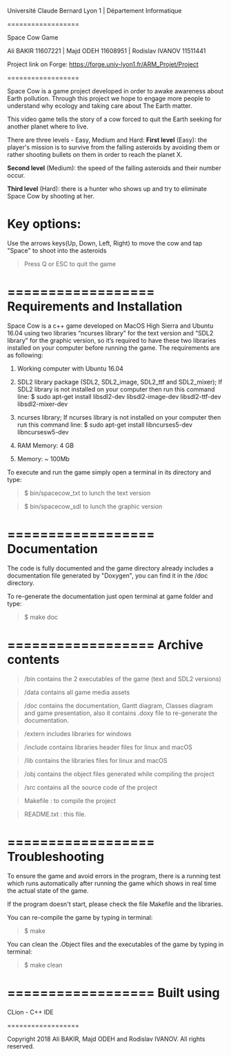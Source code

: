 Université Claude Bernard Lyon 1 | Département Informatique

==================

Space Cow Game

Ali BAKIR 11607221 | Majd ODEH 11608951 | Rodislav IVANOV 11511441

Project link on Forge: https://forge.univ-lyon1.fr/ARM_Projet/Project

==================

Space Cow is a game project developed in order to awake awareness about Earth pollution. Through this project we hope to engage more people to understand why ecology and taking care about The Earth matter.


This video game tells the story of a cow forced to quit the Earth seeking for another planet where to live.

There are three levels - Easy, Medium and Hard:
**First level** (Easy): the player's mission is to survive from the falling asteroids by avoiding them or rather shooting bullets on them in order to reach the planet X.

**Second level** (Medium): the speed of the falling asteroids and their number occur.

**Third level** (Hard): there is a hunter who shows up and try to eliminate Space Cow by shooting at her.

Key options:
==================

Use the arrows keys(Up, Down, Left, Right) to move the cow and tap "Space" to shoot into the asteroids

> Press Q or ESC to quit the game

==================
Requirements and Installation
==================

Space Cow is a c++ game developed on MacOS High Sierra and Ubuntu 16.04 using two libraries “ncurses library” for the text version and “SDL2 library” for the graphic version, so it’s required to have these two libraries installed on your computer before running the game. The requirements are as following:

1. Working computer with Ubuntu 16.04

2. SDL2 library package (SDL2, SDL2_image, SDL2_ttf and SDL2_mixer);
	If SDL2 library is not installed on your computer then run this command line:
	$ sudo apt-get install libsdl2-dev libsdl2-image-dev libsdl2-ttf-dev libsdl2-mixer-dev

3. ncurses library;
	If ncurses library is not installed on your computer then run this command line:
	$ sudo apt-get install libncurses5-dev libncursesw5-dev

4. RAM Memory: 4 GB

5. Memory: ~ 100Mb


To execute and run the game simply open a terminal in its directory and type:
> $ bin/spacecow_txt to lunch the text version

> $ bin/spacecow_sdl to lunch the graphic version

==================
Documentation
==================

The code is fully documented and the game directory already includes a documentation file generated by "Doxygen", you can find it in the /doc directory.

To re-generate the documentation just open terminal at game folder and type:
> $ make doc


==================
Archive contents
==================

> /bin contains the 2 executables of the game (text and SDL2 versions)

> /data contains all game media assets

> /doc contains the documentation, Gantt diagram, Classes diagram and game presentation, also it contains .doxy file to re-generate the documentation.

> /extern includes libraries for windows

> /include contains libraries header files for linux and macOS

> /lib contains the libraries files for linux and macOS

> /obj contains the object files generated while compiling the project

> /src contains all the source code of the project

> Makefile : to compile the project

> README.txt : this file.

==================
Troubleshooting
==================

To ensure the game and avoid errors in the program, there is a running test which runs automatically after running the game which shows in real time the actual state of the game.

If the program doesn't start, please check the file Makefile and the libraries. 

You can re-compile the game by typing in terminal:
> $ make

You can clean the .Object files and the executables of the game by typing in terminal:
> $ make clean

==================
Built using
==================

CLion - C++ IDE

==================

Copyright 2018 Ali BAKIR, Majd ODEH and Rodislav IVANOV. All rights reserved.

